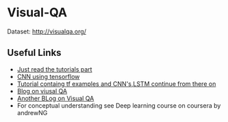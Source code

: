 # Visual-QA
Dataset:  http://visualqa.org/

## Useful Links
- [Just read the tutorials part](https://github.com/jtoy/awesome-tensorflow )
-  [CNN using tensorflow ](https://www.datacamp.com/community/tutorials/cnn-tensorflow-python)
- [Tutorial containg tf examples and CNN's,LSTM continue from there on](https://pythonprogramming.net/recurrent-neural-network-rnn-lstm-machine-learning-tutorial/)
- [Blog on viusal QA](https://avisingh599.github.io/deeplearning/visual-qa/ )
- [Another  BLog on Visual QA](https://towardsdatascience.com/deep-learning-and-visual-question-answering-c8c8093941bc  )
- For conceptual understanding see Deep learning course on coursera by andrewNG